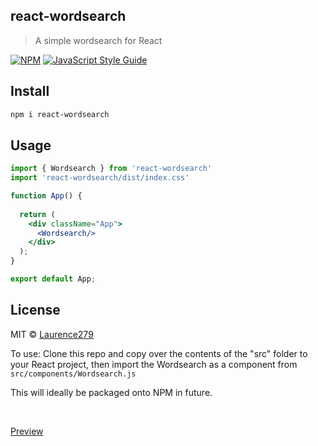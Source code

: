 
## react-wordsearch

> A simple wordsearch for React

[![NPM](https://img.shields.io/npm/v/react-wordsearch.svg)](https://www.npmjs.com/package/react-wordsearch) [![JavaScript Style Guide](https://img.shields.io/badge/code_style-standard-brightgreen.svg)](https://standardjs.com)

## Install

```bash
npm i react-wordsearch
```

## Usage

```jsx
import { Wordsearch } from 'react-wordsearch'
import 'react-wordsearch/dist/index.css'

function App() {
    
  return (
    <div className="App">
      <Wordsearch/>
    </div>
  );
}

export default App;
```

## License

MIT © [Laurence279](https://github.com/Laurence279)


To use: Clone this repo and copy over the contents of the "src" folder to your React project, then import the Wordsearch as a component from ```src/components/Wordsearch.js```

This will ideally be packaged onto NPM in future.

<br/>

[Preview](https://searchingofthewords.netlify.app/)
